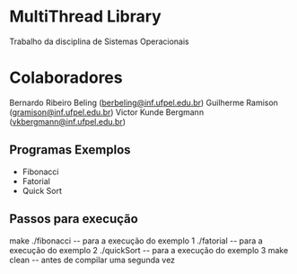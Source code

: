 # MultiThread Library
Trabalho da disciplina de  Sistemas Operacionais

# Colaboradores
Bernardo Ribeiro Beling (berbeling@inf.ufpel.edu.br)
Guilherme Ramison (gramison@inf.ufpel.edu.br)
Victor Kunde Bergmann (vkbergmann@inf.ufpel.edu.br)

## Programas Exemplos

 - Fibonacci
 - Fatorial
 - Quick Sort

## Passos para execução
  make
 ./fibonacci  	-- para a execução do exemplo 1
 ./fatorial 	-- para a execução do exemplo 2
 ./quickSort 	-- para a execução do exemplo 3
  make clean 	-- antes de compilar uma segunda vez
